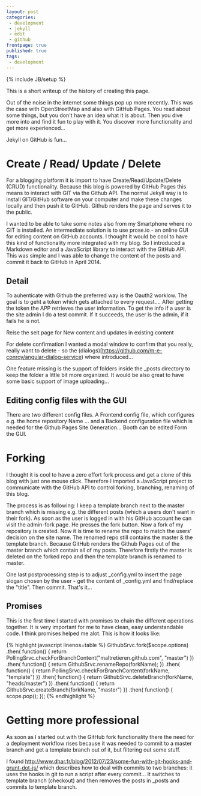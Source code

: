 ```yaml
---
layout: post
categories:
 - development
 - jekyll
 - edit
 - github
frontpage: true
published: true
tags:
 - development
---
```

{% include JB/setup %}

This is a short writeup of the history of creating this page.

Out of the noise in the internet some things pop up more recently.
This was the case with OpenStreetMap and also with GitHub Pages. You read
about some things, but you don't have an idea what it is about. Then
you dive more into and find it fun to play with it. You discover more
functionality and get more experienced...

Jekyll on GitHub is fun...

# Create / Read/ Update / Delete
For a blogging platform it is import to have Create/Read/Update/Delete (CRUD) functionality. Because this blog is powered by GitHub Pages this means to interact with GIT via the Github API. The normal Jekyll way is to install GIT/GitHub software on your computer and make these changes locally and then push it to GitHub. Github renders the page and serves it to the public. 

I wanted to be able to take some notes also from my Smartphone where no GIT is installed. An intermediate solution is to use prose.io - an online GUI for editing content on GitHub accounts. I thought it would be cool to have this kind of functionality more integrated with my blog. So I introduced a Markdown editor and a
JavaScript library to interact with the GitHub API. This was simple 
and I was able to change the content of the posts and commit it
back to GitHub in April 2014.

## Detail
To auhenticate with Github the preferred way is the Oauth2 worklow. The goal is to geht a token which gets attached to every request.... After getting the token the APP retrieves the user information. To get the info if a user is the site admin I do a test commit. If it succeeds, the user is the admin, if it fails he is not.

Reise the seit page for New content and updates in existing content

For delete confirmation I wanted a modal window
to confirm that you really, really want to delete - so the
(dialogs)[https://github.com/m-e-conroy/angular-dialog-service) where introduced...

One feature missing is the support of folders inside the _posts directory to keep
the folder a little bit more organized. It would be also great to have some
basic support of image uploading...

## Editing config files with the GUI
There are two different config files. A Frontend config file, which configures e.g. the home repository Name ... and a Backend configuration file which is needed for the Github Pages Site Generation... Booth can be edited Form the GUI.

# Forking
I thought it is cool to have a zero effort fork process and get a
clone of this blog with just one mouse click. Therefore I imported
a JavaScript project to communicate with the GitHub API to control
forking, branching, renaming of this blog.

The process is as following: I keep a template branch next to the
master branch which is missing e.g. the different posts (which a
users don't want in their fork). As soon
as the user is logged in with his GitHub account he can visit the
admin-fork page. He presses the fork button. Now a fork of my repository
is created. Now it is time to rename the repo to match the users'
decision on the site name. The renamed repo still  contains the
master & the template branch. Because GitHub renders the Github
Pages out of the master branch which contain all of my posts.
Therefore firstly the master is deleted on the forked
repo and then the template branch is renamed to master.

One last postprocessing step is to adjust _config.yml to insert
the page slogan chosen by the user - get the content of _config.yml
and find/replace the "title". Then commit. That's it...

## Promises
This is the first time I started with promises to chain the different
operations together. It is very important for me to have clean, easy
understandable code. I think promises helped me alot. This is how it looks like:

{% highlight javascript linenos=table %}
GithubSrvc.fork($scope.options)
.then( function() {
  return PollingSrvc.checkForBranchContent("maltretieren.github.com", "master")
})
.then( function() {
  return GithubSrvc.renameRepo(forkName);
})
.then( function() {
  return PollingSrvc.checkForBranchContent(forkName, "template")
})
.then( function() {
  return GithubSrvc.deleteBranch(forkName, "heads/master")
})
.then( function() {
  return GithubSrvc.createBranch(forkName, "master")
})
.then( function() {
  scope.pop();
});
{% endhighlight %}

# Getting more professional
As soon as I started out with the GitHub fork functionality there the need
for a deployment workflow rises because it was needed to commit to a master
branch and get a template branch out of it, but filtering out some stuff.

I found http://www.dhar.fr/blog/2012/07/23/some-fun-with-git-hooks-and-grunt-dot-js/
which describes how to deal with commits to two branches: it uses the hooks
in git to run a script after every commit... It switches to template branch (checkout)
and then removes the posts in _posts and commits to template branch.
